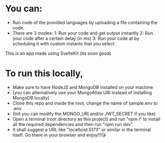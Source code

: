# You can:

- Run code of the provided languages by uploading a file containing the code.
- There are 3 modes:
  1: Run your code and get output instantly
  2: Run your code after a certain delay (in ms)
  3: Run your code at by scheduling it with custom instants that you select

This is an app made using SvelteKit (its sooo good)

# To run this locally,

- Make sure to have NodeJS and MongoDB installed on your machine
- (you can alternatively use your MongoAtlas URI instead of installing MongoDB locally)
- Clone this repo and inside the root, change the name of sample.env to .env
- (Init you can modify the MONGO_URI and/or JWT_SECRET if you like)
- Open a terminal (root directory as this project) and run "npm i" to install all the required dependencies and then run "npm run dev".
- It shall suggest a URL like "localhost:5173" or similar in the terminal itself. Go there in your browser and enjoy!!!😘
